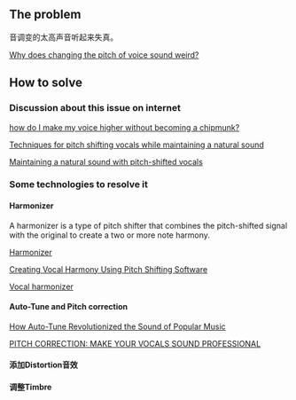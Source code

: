 ## The problem

音调变的太高声音听起来失真。

[Why does changing the pitch of voice sound weird?](https://www.quora.com/Why-does-changing-the-pitch-of-voice-sound-weird)


## How to solve

### Discussion about this issue on internet

[how do I make my voice higher without becoming a chipmunk?](https://sound.stackexchange.com/questions/31616/how-do-i-make-my-voice-higher-without-becoming-a-chipmunk)

[Techniques for pitch shifting vocals while maintaining a natural sound](https://music.stackexchange.com/questions/20438/techniques-for-pitch-shifting-vocals-while-maintaining-a-natural-sound)

[Maintaining a natural sound with pitch-shifted vocals
](https://www.reddit.com/r/AdvancedProduction/comments/44mr2l/maintaining_a_natural_sound_with_pitchshifted/)

### Some technologies to resolve it

#### Harmonizer

A harmonizer is a type of pitch shifter that combines the pitch-shifted signal with the original to create a two or more note harmony.

[Harmonizer](https://soundbridge.io/harmonizer/)

[Creating Vocal Harmony Using Pitch Shifting Software](https://music.tutsplus.com/tutorials/creating-vocal-harmony-using-pitch-shifting-software--cms-20809)

[Vocal harmonizer](https://forum.critterandguitari.com/t/vocal-harmonizer-collier-bon-iver/1108)

#### Auto-Tune and Pitch correction

[How Auto-Tune Revolutionized the Sound of Popular Music](https://pitchfork.com/features/article/how-auto-tune-revolutionized-the-sound-of-popular-music/)

[PITCH CORRECTION: MAKE YOUR VOCALS SOUND PROFESSIONAL](https://www.musicianonamission.com/pitch-correction/)

#### 添加Distortion音效

#### 调整Timbre

